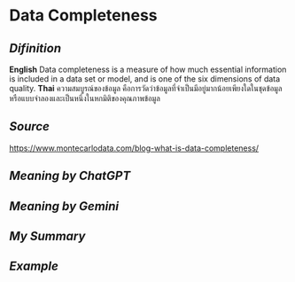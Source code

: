 # Data Completeness

*Difinition*
---
**English**
Data completeness is a measure of how much essential information is included in a data set or model, and is one of the six dimensions of data quality.
**Thai**
ความสมบูรณ์ของข้อมูล คือการวัดว่าข้อมูลที่จำเป็นมีอยู่มากน้อยเพียงใดในชุดข้อมูลหรือแบบจำลองและเป็นหนึ่งในหกมิติของคุณภาพข้อมูล

*Source*
---
https://www.montecarlodata.com/blog-what-is-data-completeness/

*Meaning by ChatGPT*
---

*Meaning by Gemini*
---

*My Summary*
---

*Example*
---